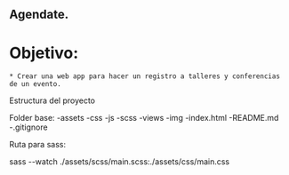 
## Agendate.
# Objetivo:

    * Crear una web app para hacer un registro a talleres y conferencias de un evento.



Estructura del proyecto


Folder base:
  -assets
    -css
    -js
    -scss
    -views
    -img
  -index.html
  -README.md
  -.gitignore


Ruta para sass:

sass --watch ./assets/scss/main.scss:./assets/css/main.css
